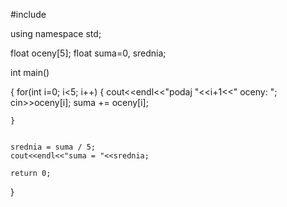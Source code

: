 #include <iostream>

using namespace std;

float oceny[5]; float suma=0, srednia;

int main()

{
    for(int i=0; i<5; i++) 
    {
        cout<<endl<<"podaj "<<i+1<<" oceny: ";
        cin>>oceny[i];
        suma += oceny[i];

    }


    srednia = suma / 5;
    cout<<endl<<"suma = "<<srednia;

    return 0;
}
